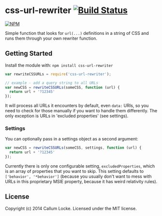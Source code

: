 # css-url-rewriter [![Build Status](https://secure.travis-ci.org/callumlocke/css-url-rewriter.png?branch=master)](http://travis-ci.org/callumlocke/css-url-rewriter)

[![NPM](https://nodei.co/npm/css-url-rewriter.png?downloads=true&stars=true)](https://nodei.co/npm/css-url-rewriter/)

Simple function that looks for `url(...)` definitions in a string of CSS and runs them through your own rewriter function.


## Getting Started
Install the module with: `npm install css-url-rewriter`

```javascript
var rewriteCSSURLs = require('css-url-rewriter');

// example - add a query string to all URLs
var newCSS = rewriteCSSURLs(someCSS, function (url) {
  return url + '?12345'
});
```

It will process all URLs it encounters by default, even `data:` URIs, so you need to check for those manually if you want to handle them differently. The only exception is URLs in 'excluded properties' (see settings).


### Settings
You can optionally pass in a settings object as a second argument:

```javascript
var newCSS = rewriteCSSURLs(someCSS, settings, function (url) {
  return url + '?12345'
});
```

Currently there is only one configurable setting, `excludedProperties`, which is an array of properties that you want to skip. This setting defaults to `['behavior', '*behavior']` (because you usually don't want to mess with URLs in this proprietary MSIE property, because it has weird relativity rules).


## License
Copyright (c) 2014 Callum Locke. Licensed under the MIT license.
